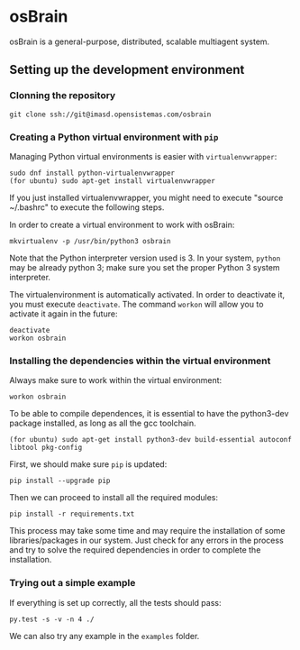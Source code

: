 # osBrain

osBrain is a general-purpose, distributed, scalable multiagent system.

## Setting up the development environment

### Clonning the repository

    git clone ssh://git@imasd.opensistemas.com/osbrain

### Creating a Python virtual environment with `pip`

Managing Python virtual environments is easier with `virtualenvwrapper`:

    sudo dnf install python-virtualenvwrapper
    (for ubuntu) sudo apt-get install virtualenvwrapper

If you just installed virtualenvwrapper, you might need to execute "source ~/.bashrc"
to execute the following steps.

In order to create a virtual environment to work with osBrain:

    mkvirtualenv -p /usr/bin/python3 osbrain

Note that the Python interpreter version used is 3. In your system, `python`
may be already python 3; make sure you set the proper Python 3 system
interpreter.

The virtualenvironment is automatically activated. In order to deactivate it,
you must execute `deactivate`. The command `workon` will allow you to activate
it again in the future:

    deactivate
    workon osbrain

### Installing the dependencies within the virtual environment

Always make sure to work within the virtual environment:

    workon osbrain

To be able to compile dependences, it is essential to have the python3-dev
package installed, as long as all the gcc toolchain.

    (for ubuntu) sudo apt-get install python3-dev build-essential autoconf libtool pkg-config

First, we should make sure `pip` is updated:

    pip install --upgrade pip

Then we can proceed to install all the required modules:

    pip install -r requirements.txt

This process may take some time and may require the installation of some
libraries/packages in our system. Just check for any errors in the process
and try to solve the required dependencies in order to complete the
installation.

### Trying out a simple example

If everything is set up correctly, all the tests should pass:

    py.test -s -v -n 4 ./

We can also try any example in the `examples` folder.
